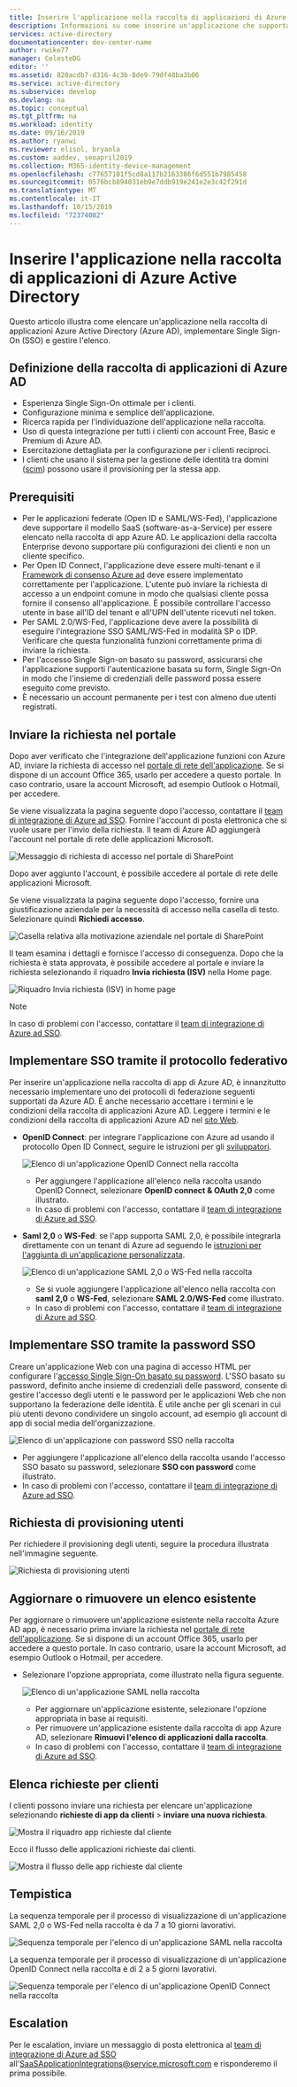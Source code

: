 ```yaml
---
title: Inserire l'applicazione nella raccolta di applicazioni di Azure Active Directory | Microsoft Docs
description: Informazioni su come inserire un'applicazione che supporta l'accesso Single Sign-On nella raccolta di app di Azure Active Directory
services: active-directory
documentationcenter: dev-center-name
author: rwike77
manager: CelesteDG
editor: ''
ms.assetid: 820acdb7-d316-4c3b-8de9-79df48ba3b06
ms.service: active-directory
ms.subservice: develop
ms.devlang: na
ms.topic: conceptual
ms.tgt_pltfrm: na
ms.workload: identity
ms.date: 09/16/2019
ms.author: ryanwi
ms.reviewer: elisol, bryanla
ms.custom: aaddev, seoapril2019
ms.collection: M365-identity-device-management
ms.openlocfilehash: c77657101f5cd8a117b2163386f6d551b7985458
ms.sourcegitcommit: 0576bcb894031eb9e7ddb919e241e2e3c42f291d
ms.translationtype: MT
ms.contentlocale: it-IT
ms.lasthandoff: 10/15/2019
ms.locfileid: "72374082"
---
```

# <a name="list-your-application-in-the-azure-active-directory-application-gallery"></a>Inserire l'applicazione nella raccolta di applicazioni di Azure Active Directory

Questo articolo illustra come elencare un'applicazione nella raccolta di applicazioni Azure Active Directory (Azure AD), implementare Single Sign-On (SSO) e gestire l'elenco.

## <a name="what-is-the-azure-ad-application-gallery"></a>Definizione della raccolta di applicazioni di Azure AD

- Esperienza Single Sign-On ottimale per i clienti.
- Configurazione minima e semplice dell'applicazione.
- Ricerca rapida per l'individuazione dell'applicazione nella raccolta.
- Uso di questa integrazione per tutti i clienti con account Free, Basic e Premium di Azure AD.
- Esercitazione dettagliata per la configurazione per i clienti reciproci.
- I clienti che usano il sistema per la gestione delle identità tra domini ([scim](https://techcommunity.microsoft.com/t5/Identity-Standards-Blog/Provisioning-with-SCIM-getting-started/ba-p/880010)) possono usare il provisioning per la stessa app.

## <a name="prerequisites"></a>Prerequisiti

- Per le applicazioni federate (Open ID e SAML/WS-Fed), l'applicazione deve supportare il modello SaaS (software-as-a-Service) per essere elencato nella raccolta di app Azure AD. Le applicazioni della raccolta Enterprise devono supportare più configurazioni dei clienti e non un cliente specifico.
- Per Open ID Connect, l'applicazione deve essere multi-tenant e il [Framework di consenso Azure ad](consent-framework.md) deve essere implementato correttamente per l'applicazione. L'utente può inviare la richiesta di accesso a un endpoint comune in modo che qualsiasi cliente possa fornire il consenso all'applicazione. È possibile controllare l'accesso utente in base all'ID del tenant e all'UPN dell'utente ricevuti nel token.
- Per SAML 2.0/WS-Fed, l'applicazione deve avere la possibilità di eseguire l'integrazione SSO SAML/WS-Fed in modalità SP o IDP. Verificare che questa funzionalità funzioni correttamente prima di inviare la richiesta.
- Per l'accesso Single Sign-on basato su password, assicurarsi che l'applicazione supporti l'autenticazione basata su form, Single Sign-On in modo che l'insieme di credenziali delle password possa essere eseguito come previsto.
- È necessario un account permanente per i test con almeno due utenti registrati.

## <a name="submit-the-request-in-the-portal"></a>Inviare la richiesta nel portale

Dopo aver verificato che l'integrazione dell'applicazione funzioni con Azure AD, inviare la richiesta di accesso nel [portale di rete dell'applicazione](https://microsoft.sharepoint.com/teams/apponboarding/Apps). Se si dispone di un account Office 365, usarlo per accedere a questo portale. In caso contrario, usare la account Microsoft, ad esempio Outlook o Hotmail, per accedere.

Se viene visualizzata la pagina seguente dopo l'accesso, contattare il [team di integrazione di Azure ad SSO](<mailto:SaaSApplicationIntegrations@service.microsoft.com>). Fornire l'account di posta elettronica che si vuole usare per l'invio della richiesta. Il team di Azure AD aggiungerà l'account nel portale di rete delle applicazioni Microsoft.

![Messaggio di richiesta di accesso nel portale di SharePoint](./media/howto-app-gallery-listing/errorimage.png)

Dopo aver aggiunto l'account, è possibile accedere al portale di rete delle applicazioni Microsoft.

Se viene visualizzata la pagina seguente dopo l'accesso, fornire una giustificazione aziendale per la necessità di accesso nella casella di testo. Selezionare quindi **Richiedi accesso**.

  ![Casella relativa alla motivazione aziendale nel portale di SharePoint](./media/howto-app-gallery-listing/accessrequest.png)

Il team esamina i dettagli e fornisce l'accesso di conseguenza. Dopo che la richiesta è stata approvata, è possibile accedere al portale e inviare la richiesta selezionando il riquadro **Invia richiesta (ISV)** nella Home page.

![Riquadro Invia richiesta (ISV) in home page](./media/howto-app-gallery-listing/homepage.png)

> [!NOTE]
> In caso di problemi con l'accesso, contattare il [team di integrazione di Azure ad SSO](<mailto:SaaSApplicationIntegrations@service.microsoft.com>).

## <a name="implement-sso-by-using-the-federation-protocol"></a>Implementare SSO tramite il protocollo federativo

Per inserire un'applicazione nella raccolta di app di Azure AD, è innanzitutto necessario implementare uno dei protocolli di federazione seguenti supportati da Azure AD. È anche necessario accettare i termini e le condizioni della raccolta di applicazioni Azure AD. Leggere i termini e le condizioni della raccolta di applicazioni Azure AD nel [sito Web](https://azure.microsoft.com/support/legal/active-directory-app-gallery-terms/).

- **OpenID Connect**: per integrare l'applicazione con Azure ad usando il protocollo Open ID Connect, seguire le istruzioni per gli [sviluppatori](v1-authentication-scenarios.md).

    ![Elenco di un'applicazione OpenID Connect nella raccolta](./media/howto-app-gallery-listing/openid.png)

    * Per aggiungere l'applicazione all'elenco nella raccolta usando OpenID Connect, selezionare **OpenID connect & OAuth 2,0** come illustrato.
    * In caso di problemi con l'accesso, contattare il [team di integrazione di Azure ad SSO](<mailto:SaaSApplicationIntegrations@service.microsoft.com>).

- **Saml 2,0** o **WS-Fed**: se l'app supporta SAML 2,0, è possibile integrarla direttamente con un tenant di Azure ad seguendo le [istruzioni per l'aggiunta di un'applicazione personalizzata](../active-directory-saas-custom-apps.md).

  ![Elenco di un'applicazione SAML 2,0 o WS-Fed nella raccolta](./media/howto-app-gallery-listing/saml.png)

  * Se si vuole aggiungere l'applicazione all'elenco nella raccolta con **saml 2,0** o **WS-Fed**, selezionare **SAML 2.0/WS-Fed** come illustrato.
  * In caso di problemi con l'accesso, contattare il [team di integrazione di Azure ad SSO](<mailto:SaaSApplicationIntegrations@service.microsoft.com>).

## <a name="implement-sso-by-using-the-password-sso"></a>Implementare SSO tramite la password SSO

Creare un'applicazione Web con una pagina di accesso HTML per configurare l'[accesso Single Sign-On basato su password](../manage-apps/what-is-single-sign-on.md). L'SSO basato su password, definito anche insieme di credenziali delle password, consente di gestire l'accesso degli utenti e le password per le applicazioni Web che non supportano la federazione delle identità. È utile anche per gli scenari in cui più utenti devono condividere un singolo account, ad esempio gli account di app di social media dell'organizzazione.

![Elenco di un'applicazione con password SSO nella raccolta](./media/howto-app-gallery-listing/passwordsso.png)

* Per aggiungere l'applicazione all'elenco della raccolta usando l'accesso SSO basato su password, selezionare **SSO con password** come illustrato.
* In caso di problemi con l'accesso, contattare il [team di integrazione di Azure ad SSO](<mailto:SaaSApplicationIntegrations@service.microsoft.com>).

## <a name="request-for-user-provisioning"></a>Richiesta di provisioning utenti

Per richiedere il provisioning degli utenti, seguire la procedura illustrata nell'immagine seguente.

   ![Richiesta di provisioning utenti](./media/howto-app-gallery-listing/user-provisioning.png)

## <a name="update-or-remove-an-existing-listing"></a>Aggiornare o rimuovere un elenco esistente

Per aggiornare o rimuovere un'applicazione esistente nella raccolta Azure AD app, è necessario prima inviare la richiesta nel [portale di rete dell'applicazione](https://microsoft.sharepoint.com/teams/apponboarding/Apps). Se si dispone di un account Office 365, usarlo per accedere a questo portale. In caso contrario, usare la account Microsoft, ad esempio Outlook o Hotmail, per accedere.

- Selezionare l'opzione appropriata, come illustrato nella figura seguente.

    ![Elenco di un'applicazione SAML nella raccolta](./media/howto-app-gallery-listing/updateorremove.png)

    * Per aggiornare un'applicazione esistente, selezionare l'opzione appropriata in base ai requisiti.
    * Per rimuovere un'applicazione esistente dalla raccolta di app Azure AD, selezionare **Rimuovi l'elenco di applicazioni dalla raccolta**.
    * In caso di problemi con l'accesso, contattare il [team di integrazione di Azure ad SSO](<mailto:SaaSApplicationIntegrations@service.microsoft.com>).

## <a name="list-requests-by-customers"></a>Elenca richieste per clienti

I clienti possono inviare una richiesta per elencare un'applicazione selezionando **richieste di app da clienti** > **inviare una nuova richiesta**.

![Mostra il riquadro app richieste dal cliente](./media/howto-app-gallery-listing/customer-submit-request.png)

Ecco il flusso delle applicazioni richieste dai clienti.

![Mostra il flusso delle app richieste dal cliente](./media/howto-app-gallery-listing/customer-request.png)

## <a name="timelines"></a>Tempistica

La sequenza temporale per il processo di visualizzazione di un'applicazione SAML 2,0 o WS-Fed nella raccolta è da 7 a 10 giorni lavorativi.

  ![Sequenza temporale per l'elenco di un'applicazione SAML nella raccolta](./media/howto-app-gallery-listing/timeline.png)

La sequenza temporale per il processo di visualizzazione di un'applicazione OpenID Connect nella raccolta è di 2 a 5 giorni lavorativi.

  ![Sequenza temporale per l'elenco di un'applicazione OpenID Connect nella raccolta](./media/howto-app-gallery-listing/timeline2.png)

## <a name="escalations"></a>Escalation

Per le escalation, inviare un messaggio di posta elettronica al [team di integrazione di Azure ad SSO](mailto:SaaSApplicationIntegrations@service.microsoft.com) all'SaaSApplicationIntegrations@service.microsoft.com e risponderemo il prima possibile.
